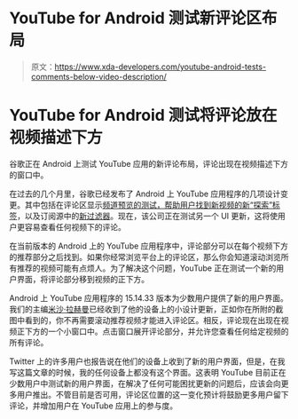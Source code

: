 # YouTube for Android 测试新评论区布局

> 原文：<https://www.xda-developers.com/youtube-android-tests-comments-below-video-description/>

# YouTube for Android 测试将评论放在视频描述下方

谷歌正在 Android 上测试 YouTube 应用的新评论布局，评论出现在视频描述下方的窗口中。

在过去的几个月里，谷歌已经发布了 Android 上 YouTube 应用程序的几项设计变更。其中包括在评论区显示[频道预览的测试，帮助用户找到新视频的](https://www.xda-developers.com/youtube-tests-showing-channel-previews-comments-section/)[新“探索”标签](https://www.xda-developers.com/google-rolls-out-explore-tab-youtube-android-ios/)，以及订阅源中的[新过滤器](https://www.xda-developers.com/google-filters-subscription-feed-youtube-app/)。现在，该公司正在测试另一个 UI 更新，这将使用户更容易查看任何视频下的评论。

在当前版本的 Android 上的 YouTube 应用程序中，评论部分可以在每个视频下方的推荐部分之后找到。如果你经常浏览平台上的评论区，那么你会知道滚动浏览所有推荐的视频可能有点烦人。为了解决这个问题，YouTube 正在测试一个新的用户界面，将评论部分移到视频的正下方。

Android 上 YouTube 应用程序的 15.14.33 版本为少数用户提供了新的用户界面。我们的主编[米沙·拉赫曼](https://www.xda-developers.com/author/mishaalrahman/)已经收到了他的设备上的小设计更新，正如你在所附的截图中看到的，你不再需要滚动推荐视频才能进入评论区。相反，评论现在出现在视频正下方的一个小窗口中。点击窗口展开评论部分，并允许您查看任何给定视频的所有评论。

Twitter 上的许多用户也报告说在他们的设备上收到了新的用户界面，但是，在我写这篇文章的时候，我的任何设备上都没有这个界面。这表明 YouTube 目前正在少数用户中测试新的用户界面，在解决了任何可能困扰更新的问题后，应该会向更多用户推出。不管目前是否可用，评论区位置的这一变化预计将鼓励更多用户留下评论，并增加用户在 YouTube 应用上的参与度。